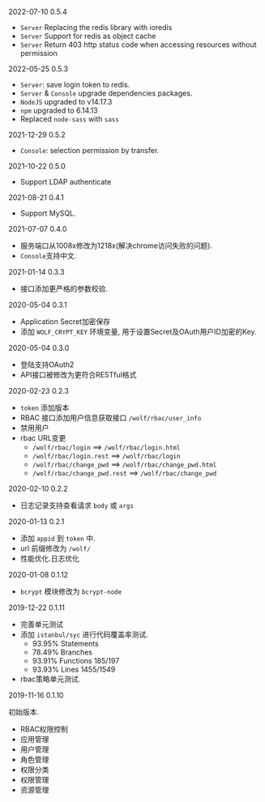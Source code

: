 2022-07-10 0.5.4

* `Server` Replacing the redis library with ioredis
* `Server` Support for redis as object cache
* `Server` Return 403 http status code when accessing resources without permission

2022-05-25 0.5.3

* `Server`: save login token to redis.
* `Server` & `Console` upgrade dependencies packages.
* `NodeJS` upgraded to v14.17.3
* `npm` upgraded to 6.14.13
* Replaced `node-sass` with `sass`

2021-12-29 0.5.2

* `Console`: selection permission by transfer.

2021-10-22 0.5.0

* Support LDAP authenticate

2021-08-21 0.4.1

* Support MySQL.

2021-07-07 0.4.0

* 服务端口从1008x修改为1218x(解决chrome访问失败的问题).
* `Console`支持中文.

2021-01-14 0.3.3

* 接口添加更严格的参数校验.

2020-05-04 0.3.1

* Application Secret加密保存
* 添加 `WOLF_CRYPT_KEY` 环境变量, 用于设置Secret及OAuth用户ID加密的Key.

2020-05-04 0.3.0

* 登陆支持OAuth2
* API接口被修改为更符合RESTful格式

2020-02-23 0.2.3

* `token` 添加版本
* RBAC 接口添加用户信息获取接口 `/wolf/rbac/user_info`
* 禁用用户
* rbac URL变更
  * `/wolf/rbac/login` ==> `/wolf/rbac/login.html`
  * `/wolf/rbac/login.rest` ==> `/wolf/rbac/login`
  * `/wolf/rbac/change_pwd` ==> `/wolf/rbac/change_pwd.html`
  * `/wolf/rbac/change_pwd.rest` ==> `/wolf/rbac/change_pwd`

2020-02-10 0.2.2

* 日志记录支持查看请求 `body` 或 `args`

2020-01-13 0.2.1

* 添加 `appid` 到 `token` 中.
* url 前缀修改为 `/wolf/`
* 性能优化.日志优化

2020-01-08 0.1.12

* `bcrypt` 模块修改为 `bcrypt-node`

2019-12-22 0.1.11

* 完善单元测试
* 添加 `istanbul/syc` 进行代码覆盖率测试. 
  * 93.95% Statements
  * 78.49% Branches
  * 93.91% Functions 185/197
  * 93.93% Lines 1455/1549
* rbac策略单元测试.

2019-11-16 0.1.10

初始版本.

* RBAC权限控制
* 应用管理
* 用户管理
* 角色管理
* 权限分类
* 权限管理
* 资源管理


